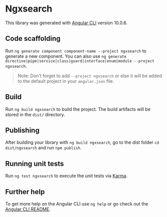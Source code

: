 # Ngxsearch

This library was generated with [Angular CLI](https://github.com/angular/angular-cli) version 10.0.6.

## Code scaffolding

Run `ng generate component component-name --project ngxsearch` to generate a new component. You can also use `ng generate directive|pipe|service|class|guard|interface|enum|module --project ngxsearch`.
> Note: Don't forget to add `--project ngxsearch` or else it will be added to the default project in your `angular.json` file. 

## Build

Run `ng build ngxsearch` to build the project. The build artifacts will be stored in the `dist/` directory.

## Publishing

After building your library with `ng build ngxsearch`, go to the dist folder `cd dist/ngxsearch` and run `npm publish`.

## Running unit tests

Run `ng test ngxsearch` to execute the unit tests via [Karma](https://karma-runner.github.io).

## Further help

To get more help on the Angular CLI use `ng help` or go check out the [Angular CLI README](https://github.com/angular/angular-cli/blob/master/README.md).
